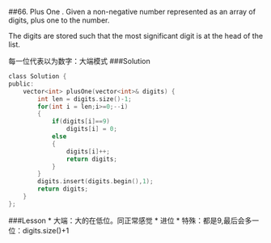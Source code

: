##66. Plus One .
Given a non-negative number represented as an array of digits, plus one to the number.

The digits are stored such that the most significant digit is at the head of the list.

每一位代表以为数字：大端模式
###Solution
```C
class Solution {
public:
    vector<int> plusOne(vector<int>& digits) {
        int len = digits.size()-1;
        for(int i = len;i>=0;--i)
        {
            if(digits[i]==9)
                digits[i] = 0;
            else
            {
                digits[i]++;
                return digits;
            }
        }
        digits.insert(digits.begin(),1);
        return digits;
    }
};
```
###Lesson
* 
大端：大的在低位。同正常感觉
* 
进位
* 
特殊：都是9,最后会多一位：digits.size()+1